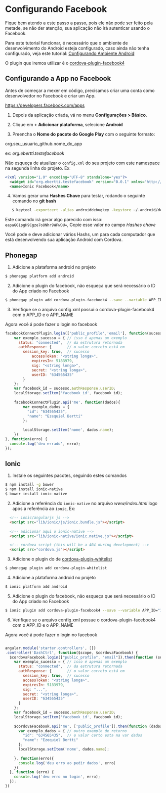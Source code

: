 # Configurando Facebook

Fique bem atendo a este passo a passo, pois ele não pode ser feito pela metade, se não der atenção, sua aplicação não
irá autenticar usando o Facebook.

Para este tutorial funcionar, é necessário que o ambiente de desenvolvimento do Android esteja configurado, caso ainda
não tenha configurado, veja este tutorial: [Configurando Ambiente Android](configurando-ambiente-android.md)

O plugin que iremos utilizar é o [cordova-plugin-facebook4](https://github.com/jeduan/cordova-plugin-facebook4)

## Configurando a App no Facebook

Antes de começar a mexer em código, precisamos criar uma conta como desenvolvedor no Facebook e criar um App.

https://developers.facebook.com/apps

1. Depois da aplicação criada, vá no menu **Configurações > Básico**.

2. Clique em **+ Adicionar plataforma**, selecione **Android**

3. Preencha o **Nome do pacote do Google Play** com o seguinte formato:
  
  org.seu_usuario_github.nome_do_app
  
  ex: *org.ebertti.testefacebook*

  Não esqueça de atualizar o `config.xml` do seu projeto com este namespace na segunda linha do projeto. Ex:
  
  ```xml
  <?xml version="1.0" encoding="UTF-8" standalone="yes"?>
    <widget id="org.ebertti.testefacebook" version="0.0.1" xmlns="http://www.w3.org/ns/widgets" xmlns:cdv="http://cordova.apache.org/ns/1.0">
    <name>Ionic Facebook</name>
  ```
   
4. Vamos gerar uma **Hashes Chave** para testar, rodando o seguinte comando no **git bash**

  ```bash
     $ keytool -exportcert -alias androiddebugkey -keystore ~/.android/debug.keystore | openssl sha1 -binary | openssl base64
  ```
  
  Este comando irá gerar algo parecido com isso: `eapaGG1pgH9Cgze7o8Nhr9WFwDU=`, Copie esse valor no campo *Hashes chave*
  
  Você pode e deve adicionar vários Hashs, um para cada computador que está desenvolvendo sua aplicação
  Android com Cordova.
  
## Phonegap

1. Adicione a plataforma android no projeto

  ```bash
  $ phonegap platform add android  
  ```

2. Adicione o plugin do facebook, não esqueça que será necessário o ID do App criado no Facebook
  
  ```bash
  $ phonegap plugin add cordova-plugin-facebook4 --save --variable APP_ID="123456789" --variable APP_NAME="myApplication"
  ```
  
3. Verifique se o arquivo config.xml possui o cordova-plugin-facebook4 com o APP_ID e o APP_NAME

Agora você á pode fazer o login no facebook

```javascript
facebookConnectPlugin.login(['public_profile','email'], function(sucesso){
    var exemplo_sucesso = { // isso é apenas um exemplo
      status: "connected",  // da estrutura retornada
      authResponse: {       // o valor correto está em
        session_key: true,  // sucesso
            accessToken: "<string longa>",
            expiresIn: 5183979,
            sig: "<string longa>",
            secret: "<string longa>",
            userID: "634565435"
        }
    };
    var facebook_id = sucesso.authResponse.userID;
    localStorage.setItem('facebook_id', facebook_id);
    
    facebookConnectPlugin.api('me', function(dados){
        var exemplo_dados = {
          "id": "634565435",
          "name": "Ezequiel Bertti"
        };
        
        localStorage.setItem('nome', dados.name);
    })
}, function(erro) {
  console.log('deu errado', erro);
});
```

## Ionic 

1. Instale os seguintes pacotes, seguindo estes comandos

  ```bash
  $ npm install -g bower
  $ npm install ionic-native
  $ bower install ionic-native
  ```
  
2. Adicione a referência do `ionic-native` no arquivo *www/index.html* logo apos a referência ao `ionic`, Ex:

  ```html
    <!-- ionic/angularjs js -->
    <script src="lib/ionic/js/ionic.bundle.js"></script>
    
    <!-- adicionar aqui o ionic-native -->
    <script src="lib/ionic-native/ionic.native.js"></script>

    <!-- cordova script (this will be a 404 during development) -->
    <script src="cordova.js"></script>

  ```

3. Adicione o plugin do de [cordova-plugin-whitelist](https://github.com/apache/cordova-plugin-whitelist)
  
  ```bash
  $ phonegap plugin add cordova-plugin-whitelist
  ```

4. Adicione a plataforma android no projeto

  ```bash
  $ ionic platform add android  
  ```

5. Adicione o plugin do facebook, não esqueça que será necessário o ID do App criado no Facebook
   
  ```bash
  $ ionic plugin add cordova-plugin-facebook4 --save --variable APP_ID="123456789" --variable APP_NAME="myApplication"
  ```

6. Verifique se o arquivo config.xml possue o cordova-plugin-facebook4 com o APP_ID e o APP_NAME

Agora você á pode fazer o login no facebook

```javascript

angular.module('starter.controllers', [])
.controller('DashCtrl', function($scope, $cordovaFacebook) {
  $cordovaFacebook.login(["public_profile", "email"]).then(function (sucesso) {
    var exemplo_sucesso = { // isso é apenas um exemplo
      status: "connected",  // da estrutura retornada
      authResponse: {       // o valor correto está em
        session_key: true,  // sucesso
        accessToken: "<string longa>",
        expiresIn: 5183979,
        sig: "...",
        secret: "<string longa>",
        userID: "634565435"
      }
    };
    var facebook_id = sucesso.authResponse.userID;
    localStorage.setItem('facebook_id', facebook_id);
  
    $cordovaFacebook.api('me', ['public_profile']).then(function (dados) {
      var exemplo_dados = { // outro exemplo de retorno
        "id": "634565435",  // o valor certo esta na var dados
        "name": "Ezequiel Bertti"
      };
      localStorage.setItem('nome', dados.name);
 
    }, function(erro){
      console.log('deu erro ao pedir dados', erro)
    })
  }, function (erro) {
    console.log('deu erro no login', erro);
  });
})

